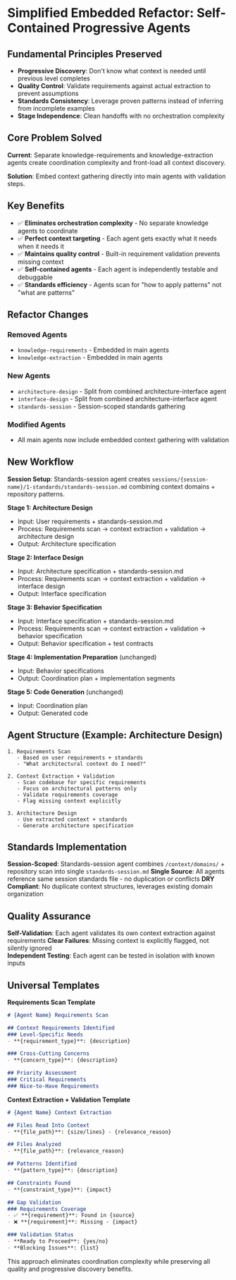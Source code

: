 # Simplified Embedded Refactor: Self-Contained Progressive Agents

## Fundamental Principles Preserved

- **Progressive Discovery**: Don't know what context is needed until previous level completes
- **Quality Control**: Validate requirements against actual extraction to prevent assumptions
- **Standards Consistency**: Leverage proven patterns instead of inferring from incomplete examples
- **Stage Independence**: Clean handoffs with no orchestration complexity

## Core Problem Solved

**Current**: Separate knowledge-requirements and knowledge-extraction agents create coordination complexity and front-load all context discovery.

**Solution**: Embed context gathering directly into main agents with validation steps.

## Key Benefits

- ✅ **Eliminates orchestration complexity** - No separate knowledge agents to coordinate
- ✅ **Perfect context targeting** - Each agent gets exactly what it needs when it needs it  
- ✅ **Maintains quality control** - Built-in requirement validation prevents missing context
- ✅ **Self-contained agents** - Each agent is independently testable and debuggable
- ✅ **Standards efficiency** - Agents scan for "how to apply patterns" not "what are patterns"

## Refactor Changes

### Removed Agents
- `knowledge-requirements` - Embedded in main agents
- `knowledge-extraction` - Embedded in main agents

### New Agents  
- `architecture-design` - Split from combined architecture-interface agent
- `interface-design` - Split from combined architecture-interface agent
- `standards-session` - Session-scoped standards gathering

### Modified Agents
- All main agents now include embedded context gathering with validation

## New Workflow

**Session Setup**: Standards-session agent creates `sessions/{session-name}/1-standards/standards-session.md` combining context domains + repository patterns.

**Stage 1: Architecture Design**  
- Input: User requirements + standards-session.md
- Process: Requirements scan → context extraction + validation → architecture design
- Output: Architecture specification

**Stage 2: Interface Design**
- Input: Architecture specification + standards-session.md  
- Process: Requirements scan → context extraction + validation → interface design
- Output: Interface specification

**Stage 3: Behavior Specification**
- Input: Interface specification + standards-session.md
- Process: Requirements scan → context extraction + validation → behavior specification  
- Output: Behavior specification + test contracts

**Stage 4: Implementation Preparation** (unchanged)
- Input: Behavior specifications
- Output: Coordination plan + implementation segments

**Stage 5: Code Generation** (unchanged)  
- Input: Coordination plan
- Output: Generated code

## Agent Structure (Example: Architecture Design)

```
1. Requirements Scan
   - Based on user requirements + standards
   - "What architectural context do I need?"

2. Context Extraction + Validation  
   - Scan codebase for specific requirements
   - Focus on architectural patterns only
   - Validate requirements coverage
   - Flag missing context explicitly

3. Architecture Design
   - Use extracted context + standards
   - Generate architecture specification
```

## Standards Implementation

**Session-Scoped**: Standards-session agent combines `/context/domains/` + repository scan into single `standards-session.md`
**Single Source**: All agents reference same session standards file - no duplication or conflicts
**DRY Compliant**: No duplicate context structures, leverages existing domain organization

## Quality Assurance

**Self-Validation**: Each agent validates its own context extraction against requirements
**Clear Failures**: Missing context is explicitly flagged, not silently ignored  
**Independent Testing**: Each agent can be tested in isolation with known inputs

## Universal Templates

**Requirements Scan Template**
```markdown
# {Agent Name} Requirements Scan

## Context Requirements Identified
### Level-Specific Needs
- **{requirement_type}**: {description}

### Cross-Cutting Concerns  
- **{concern_type}**: {description}

## Priority Assessment
### Critical Requirements
### Nice-to-Have Requirements
```

**Context Extraction + Validation Template**
```markdown
# {Agent Name} Context Extraction

## Files Read Into Context
- **{file_path}**: {size/lines} - {relevance_reason}

## Files Analyzed  
- **{file_path}**: {relevance_reason}

## Patterns Identified
- **{pattern_type}**: {description}

## Constraints Found
- **{constraint_type}**: {impact}

## Gap Validation
### Requirements Coverage
- ✅ **{requirement}**: Found in {source}
- ❌ **{requirement}**: Missing - {impact}

### Validation Status
- **Ready to Proceed**: {yes/no}
- **Blocking Issues**: {list}
```

This approach eliminates coordination complexity while preserving all quality and progressive discovery benefits.